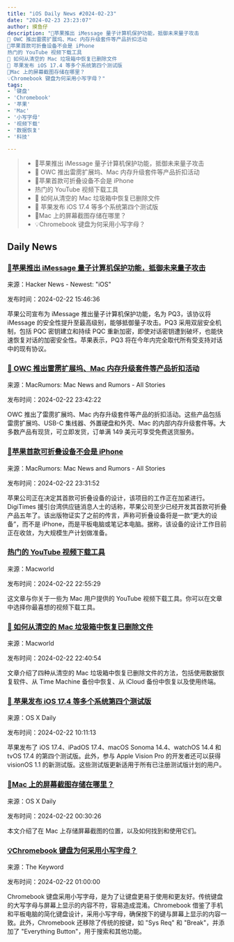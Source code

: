 ```yaml
---
title: "iOS Daily News #2024-02-23"
date: "2024-02-23 23:23:07"
author: 摸鱼仔
description: "🌟苹果推出 iMessage 量子计算机保护功能，抵御未来量子攻击
🎉 OWC 推出雷雳扩展坞、Mac 内存升级套件等产品折扣活动
🍎苹果首款可折叠设备不会是 iPhone
热门的 YouTube 视频下载工具
🌟 如何从清空的 Mac 垃圾箱中恢复已删除文件
🍎 苹果发布 iOS 17.4 等多个系统第四个测试版
🌟Mac 上的屏幕截图存储在哪里？
💡Chromebook 键盘为何采用小写字母？"
tags: 
- '键盘'
- 'Chromebook'
- '苹果'
- 'Mac'
- '小写字母'
- '视频下载'
- '数据恢复'
- '科技'

---
```


> * 🌟苹果推出 iMessage 量子计算机保护功能，抵御未来量子攻击
> * 🎉 OWC 推出雷雳扩展坞、Mac 内存升级套件等产品折扣活动
> * 🍎苹果首款可折叠设备不会是 iPhone
> * 热门的 YouTube 视频下载工具
> * 🌟 如何从清空的 Mac 垃圾箱中恢复已删除文件
> * 🍎 苹果发布 iOS 17.4 等多个系统第四个测试版
> * 🌟Mac 上的屏幕截图存储在哪里？
> * 💡Chromebook 键盘为何采用小写字母？

## Daily News

### [🌟苹果推出 iMessage 量子计算机保护功能，抵御未来量子攻击](https://9to5mac.com/2024/02/21/imessage-quantum-security-ios-17-4/)

来源：Hacker News - Newest: "iOS"

发布时间：2024-02-22 15:46:36

苹果公司宣布为 iMessage 推出量子计算机保护功能，名为 PQ3，该协议将 iMessage 的安全性提升至最高级别，能够抵御量子攻击。PQ3 采用双层安全机制，包括 PQC 密钥建立和持续 PQC 重新加密，即使对话密钥遭到破坏，也能快速恢复对话的加密安全性。苹果表示，PQ3 将在今年内完全取代所有受支持对话中的现有协议。

### [🎉 OWC 推出雷雳扩展坞、Mac 内存升级套件等产品折扣活动](https://www.macrumors.com/2024/02/22/owc-discounts-thunderbolt-docks/)

来源：MacRumors: Mac News and Rumors - All Stories

发布时间：2024-02-22 23:42:22

OWC 推出了雷雳扩展坞、Mac 内存升级套件等产品的折扣活动。这些产品包括雷雳扩展坞、USB-C 集线器、外置硬盘和外壳、Mac 的内部内存升级套件等。大多数产品有现货，可立即发货，订单满 149 美元可享受免费送货服务。

### [🍎苹果首款可折叠设备不会是 iPhone](https://www.macrumors.com/2024/02/22/first-apple-foldable-wont-be-an-iphone/)

来源：MacRumors: Mac News and Rumors - All Stories

发布时间：2024-02-22 23:31:52

苹果公司正在决定其首款可折叠设备的设计，该项目的工作正在加紧进行。DigiTimes 援引台湾供应链消息人士的话称，苹果公司至少已经开发其首款可折叠产品五年了。该出版物证实了之前的传言，声称可折叠设备将是一款“更大的设备”，而不是 iPhone，而是平板电脑或笔记本电脑。据称，该设备的设计工作目前正在收敛，为大规模生产计划做准备。

### [热门的 YouTube 视频下载工具](https://www.macworld.com/article/2224692/free-youtube-downloader-for-mac-2024.html)

来源：Macworld

发布时间：2024-02-22 22:55:29

这文章与你关于一些为 Mac 用户提供的 YouTube 视频下载工具。你可以在文章中选择你最喜想的视频下载工具。

### [🌟 如何从清空的 Mac 垃圾箱中恢复已删除文件](https://www.macworld.com/article/2230436/how-to-recover-deleted-files-from-emptied-trash-on-mac.html)

来源：Macworld

发布时间：2024-02-22 22:40:54

文章介绍了四种从清空的 Mac 垃圾箱中恢复已删除文件的方法，包括使用数据恢复软件、从 Time Machine 备份中恢复、从 iCloud 备份中恢复以及使用终端。

### [🍎 苹果发布 iOS 17.4 等多个系统第四个测试版](https://osxdaily.com/2024/02/21/4th-beta-of-ios-17-4-macos-sonoma-14-4-ipados-17-4-available-for-testing/)

来源：OS X Daily

发布时间：2024-02-22 10:11:13

苹果发布了 iOS 17.4、iPadOS 17.4、macOS Sonoma 14.4、watchOS 14.4 和 tvOS 17.4 的第四个测试版。此外，参与 Apple Vision Pro 的开发者还可以获得 visionOS 1.1 的新测试版。这些测试版更新适用于所有已注册测试版计划的用户。

### [🌟Mac 上的屏幕截图存储在哪里？](https://osxdaily.com/2024/02/21/where-are-screenshots-saved-on-mac/)

来源：OS X Daily

发布时间：2024-02-22 00:30:26

本文介绍了在 Mac 上存储屏幕截图的位置，以及如何找到和使用它们。

### [💡Chromebook 键盘为何采用小写字母？](https://blog.google/products/chromebooks/chromebooks-lowercase-keyboard/)

来源：The Keyword

发布时间：2024-02-22 01:00:00

Chromebook 键盘采用小写字母，是为了让键盘更易于使用和更友好。传统键盘的大写字母与屏幕上显示的内容不符，容易造成混淆。Chromebook 借鉴了手机和平板电脑的简化键盘设计，采用小写字母，确保按下的键与屏幕上显示的内容一致。此外，Chromebook 还移除了传统的按键，如 "Sys Req" 和 "Break"，并添加了 "Everything Button"，用于搜索和其他功能。
